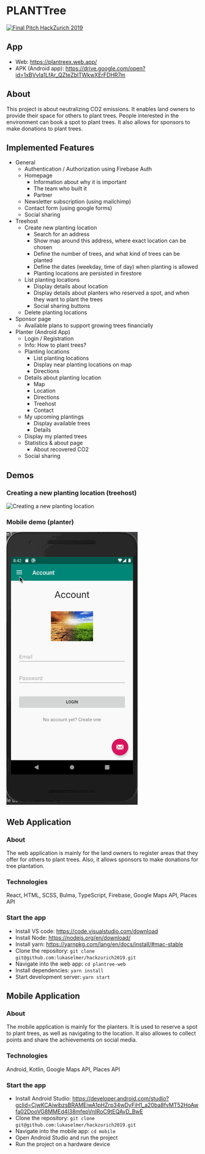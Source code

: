 # PLANTTree

[![Final Pitch HackZurich 2019](https://img.youtube.com/vi/dRisx9DZOYg/0.jpg)](https://www.youtube.com/watch?v=dRisx9DZOYg)

## App

* Web: https://plantreex.web.app/
* APK (Android app): https://drive.google.com/open?id=1xBVvIa1LfAr_QZteZblTWkwXErFDHR7m

## About

This project is about neutralizing CO2 emissions. It enables land owners to provide their space for others to plant trees. People interested in the environment can book a spot to plant trees. It also allows for sponsors to make donations to plant trees.

## Implemented Features

* General
  * Authentication / Authorization using Firebase Auth
  * Homepage
    * Information about why it is important
    * The team who built it
    * Partner
  * Newsletter subscription (using mailchimp)
  * Contact form (using google forms)
  * Social sharing
* Treehost
  * Create new planting location
    * Search for an address
    * Show map around this address, where exact location can be chosen
    * Define the number of trees, and what kind of trees can be planted
    * Define the dates (weekday, time of day) when planting is allowed
    * Planting locations are persisted in firestore
  * List planting locations
    * Display details about location
    * Display details about planters who reserved a spot, and when they want to plant the trees
    * Social sharing buttons
  * Delete planting locations
* Sponsor page
  * Available plans to support growing trees financially
* Planter (Android App)
  * Login / Registration
  * Info: How to plant trees?
  * Planting locations
    * List planting locations
    * Display near planting locations on map
    * Directions
  * Details about planting location
    * Map
    * Location
    * Directions
    * Treehost
    * Contact
  * My upcoming plantings
    * Display available trees
    * Details
  * Display my planted trees
  * Statistics & about page
    * About recovered CO2
  * Social sharing


## Demos

### Creating a new planting location (treehost)

![Creating a new planting location](https://github.com/lukaselmer/hackzurich2019/raw/master/docs/plantree-provide-location.gif)

### Mobile demo (planter)

![Planter](https://github.com/lukaselmer/hackzurich2019/raw/master/docs/plantree-mobile.gif)


## Web Application

### About

The web application is mainly for the land owners to register areas that they offer for others to plant trees. Also, it allows sponsors to make donations for tree plantation.

### Technologies

React, HTML, SCSS, Bulma, TypeScript, Firebase, Google Maps API, Places API

### Start the app

* Install VS code: https://code.visualstudio.com/download
* Install Node: https://nodejs.org/en/download/
* Install yarn: https://yarnpkg.com/lang/en/docs/install/#mac-stable
* Clone the repository:  `git clone git@github.com:lukaselmer/hackzurich2019.git`
* Navigate into the web app: `cd plantree-web`
* Install dependencies: `yarn install`
* Start development server: `yarn start` 

## Mobile Application

### About

The mobile application is mainly for the planters. It is used to reserve a spot to plant trees, as well as navigating to the location. It also allowes to collect points and share the achievements on social media.

### Technologies

Android, Kotlin, Google Maps API, Places API

### Start the app

* Install Android Studio: https://developer.android.com/studio?gclid=CjwKCAjwibzsBRAMEiwA1pHZrp34wDyFiH1_a20ba8fvMT52HoAwfa02DooVG8MMEd4I38mfepVnIRoC9tEQAvD_BwE
* Clone the repository: `git clone git@github.com:lukaselmer/hackzurich2019.git`
* Navigate into the mobile app: `cd mobile`
* Open Android Studio and run the project
* Run the project on a hardware device

